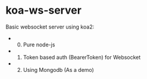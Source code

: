 # koa-ws-server
Basic websocket server using koa2:
* 0. Pure node-js
* 1. Token based auth (BearerToken) for Websocket
* 2. Using Mongodb (As a demo)
